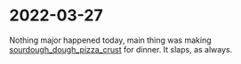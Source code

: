 # 2022-03-27
Nothing major happened today, main thing was making [sourdough_dough_pizza_crust](sourdough_dough_pizza_crust.md) for dinner. It slaps, as  always.